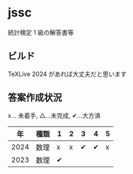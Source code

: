 # jssc

統計検定 1 級の解答書等

## ビルド
TeXLive 2024 があれば大丈夫だと思います


## 答案作成状況

x... 未着手,  △...未完成,  &#x2714;...大方済

|年| 種類 | 1 | 2 | 3 | 4 | 5 |
| - | - | - | - | - | - | - |
|2024| 数理 | x| x | &#x2714; |  &#x2714;| x |
|2023| 数理 | &#x2714; | | | | |
